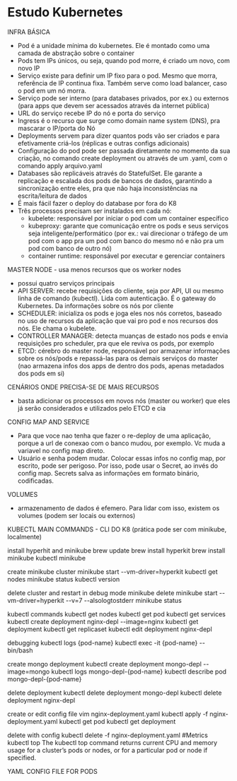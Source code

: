 # Estudo Kubernetes

INFRA BÁSICA

  - Pod é a unidade mínima do kubernetes. Ele é montado como uma camada de abstração sobre o container
  - Pods tem IPs únicos, ou seja, quando pod morre, é criado um novo, com novo IP
  - Serviço existe para definir um IP fixo para o pod. Mesmo que morra, referência de IP continua fixa. Também serve como load balancer, caso o pod em um nó morra. 
  - Serviço pode ser interno (para databases privados, por ex.) ou externos (para apps que devem ser acessados através da internet pública)
  - URL do serviço recebe IP do nó e porta do serviço
  - Ingress é o recurso que surge como domain name system (DNS), pra mascarar o IP/porta do Nó
  - Deployments servem para dizer quantos pods vão ser criados e para efetivamente criá-los (réplicas e outras configs adicionais)
  - Configuração do pod pode ser passada diretamente no momento da sua criação, no comando create deployment ou através de um .yaml, com o comando apply arquivo.yaml
  - Databases são replicáveis através do StatefulSet. Ele garante a replicação e escalada dos pods de bancos de dados, garantindo a sincronização entre eles, pra que não haja inconsistências na escrita/leitura de dados
  - É mais fácil fazer o deploy do database por fora do K8
  - Três processos precisam ser instalados em cada nó:
    - kubelete: responsável por iniciar o pod com um container específico
    - kubeproxy: garante que comunicação entre os pods e seus serviços seja inteligente/performático (por ex.: vai direcionar o tráfego de um pod com o app pra um pod com banco do mesmo nó e não pra um pod com banco de outro nó)
    - container runtime: responsável por executar e gerenciar containers

MASTER NODE - usa menos recursos que os worker nodes
  - possui quatro serviços principais
  - API SERVER: recebe requisições do cliente, seja por API, UI ou mesmo linha de comando (kubectl). Lida com autenticação. É o gateway do Kubernetes. Da informações sobre os nós por cliente
  - SCHEDULER: inicializa os pods e joga eles nos nós corretos, baseado no uso de recursos da aplicação que vai pro pod e nos recursos dos nós. Ele chama o kubelete.
  - CONTROLLER MANAGER: detecta muanças de estado nos pods e envia requisições pro scheduler, pra que ele reviva os pods, por exemplo
  - ETCD: cérebro do master node, responsável por armazenar informações sobre os nós/pods e repassá-las para os demais serviços do master (nao armazena infos dos apps de dentro dos pods, apenas metadados dos pods em si)
    
CENÁRIOS ONDE PRECISA-SE DE MAIS RECURSOS
  - basta adicionar os processos em novos nós (master ou worker) que eles já serão considerados e utilizados pelo ETCD e cia

CONFIG MAP AND SERVICE
  - Para que voce nao tenha que fazer o re-deploy de uma aplicação, porque a url de conexao com o banco mudou, por exemplo. Vc muda a variavel no config map direto.
  - Usuário e senha podem mudar. Colocar essas infos no config map, por escrito, pode ser perigoso. Por isso, pode usar o Secret, ao invés do config map. Secrets salva as informações em formato binário, codificadas.

VOLUMES
  - armazenamento de dados é efemero. Para lidar com isso, existem os volumes (podem ser locais ou externos)


KUBECTL MAIN COMMANDS - CLI DO K8 (prática pode ser com minikube, localmente)

install hyperhit and minikube
brew update
brew install hyperkit
brew install minikube
kubectl
minikube

create minikube cluster
minikube start --vm-driver=hyperkit
kubectl get nodes
minikube status
kubectl version

delete cluster and restart in debug mode
minikube delete
minikube start --vm-driver=hyperkit --v=7 --alsologtostderr
minikube status

kubectl commands
kubectl get nodes
kubectl get pod
kubectl get services
kubectl create deployment nginx-depl --image=nginx
kubectl get deployment
kubectl get replicaset
kubectl edit deployment nginx-depl

debugging
kubectl logs {pod-name}
kubectl exec -it {pod-name} -- bin/bash

create mongo deployment
kubectl create deployment mongo-depl --image=mongo
kubectl logs mongo-depl-{pod-name}
kubectl describe pod mongo-depl-{pod-name}

delete deployment
kubectl delete deployment mongo-depl
kubectl delete deployment nginx-depl

create or edit config file
vim nginx-deployment.yaml
kubectl apply -f nginx-deployment.yaml
kubectl get pod
kubectl get deployment

delete with config
kubectl delete -f nginx-deployment.yaml
#Metrics
kubectl top The kubectl top command returns current CPU and memory usage for a cluster’s pods or nodes, or for a particular pod or node if specified.


YAML CONFIG FILE FOR PODS

